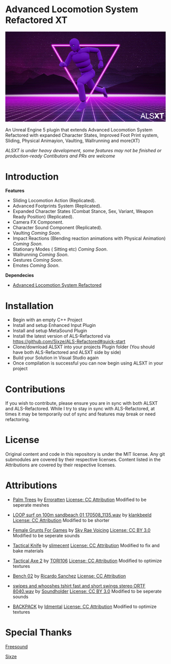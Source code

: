 # Advanced Locomotion System Refactored XT

![ALSXT](ALSXT.png)

An Unreal Engine 5 plugin that extends Advanced Locomotion System Refactored with expanded Character States, Improved Foot Print system, Sliding, Physical Animayion, Vaulting, Wallrunning and more(XT) 

_ALSXT is under heavy development, some features may not be finished or production-ready_
_Contibutors and PRs are welcome_

# Introduction

**Features**

- Sliding Locomotion Action (Replicated).
- Advanced Footprints System (Replicated).
- Expanded Character States (Combat Stance, Sex, Variant, Weapon Ready Position) (Replicated).
- Camera FX Component.
- Character Sound Component (Replicated).
- Vaulting _Coming Soon_.
- Impact Reactions (Blending reaction animations with Physical Animation) _Coming Soon_.
- Stationary Modes ( Sitting etc) _Coming Soon_.
- Wallrunning _Coming Soon_.
- Gestures _Coming Soon_.
- Emotes _Coming Soon_.

**Dependecies**

- [Advanced Locomotion System Refactored](https://github.com/Sixze/ALS-Refactored/)

# Installation

- Begin with an empty C++ Project
- Install and setup Enhanced Input Plugin
- Install and setup MetaSound Plugin
- Install the latest version of ALS-Refactored via https://github.com/Sixze/ALS-Refactored#quick-start
- Clone/download ALSXT into your projects Plugin folder (You should have both ALS-Refactored and ALSXT side by side)
- Build your Solution in Visual Studio again
- Once compilation is successful you can now begin using ALSXT in your project

# Contributions

If you wish to contribute, please ensure you are in sync with both ALSXT and ALS-Refactored. While I try to stay in sync with ALS-Refactored, at times it may be temporarily out of sync and features may break or need refactoring.

# License

Original content and code in this repository is under the MIT license. Any git submodules are covered by their respective licenses. Content listed in the Attributions are covered by their respective licenses.

# Attributions

- [Palm Trees](https://sketchfab.com/3d-models/palm-trees-55690379305145488e20afb05fc687e6) by [Erroratten](https://sketchfab.com/erroratten) [License: CC Attribution](https://creativecommons.org/licenses/by/4.0/) Modified to be seperate meshes

- [LOOP surf on 100m sandbeach 01 170508_1135.wav](https://freesound.org/people/klankbeeld/sounds/392886/) by [klankbeeld](https://freesound.org/people/klankbeeld/) [License: CC Attribution](https://creativecommons.org/licenses/by/4.0/) Modified to be shorter

- [Female Grunts For Games](https://freesound.org/people/SkyRaeVoicing/sounds/368843/) by [Sky Rae Voicing](https://freesound.org/people/SkyRaeVoicing/) [License: CC BY 3.0](https://creativecommons.org/licenses/by/3.0/) Modified to be seperate sounds

- [Tactical Knife](https://sketchfab.com/3d-models/tactical-knife-db381f4766cf453aa9b80822b0b95361) by [slimecent](https://sketchfab.com/slimecent) [License: CC Attribution](https://creativecommons.org/licenses/by/4.0/) Modified to fix and bake materials

- [Tactical Axe 2](https://sketchfab.com/3d-models/tactical-axe2-e4fa55bab1d1433aaa8e8f563fd7ac05) by [TORI106](https://sketchfab.com/TORI106) [License: CC Attribution](https://creativecommons.org/licenses/by/4.0/) Modified to optimize textures

- [Bench 02](https://sketchfab.com/3d-models/bench-02-0fc91c47c6b04717bb4400c247de573e) by [Ricardo Sanchez](https://sketchfab.com/380660711785) [License: CC Attribution](https://creativecommons.org/licenses/by/4.0/)

- [swipes and whooshes tshirt fast and short swings stereo ORTF 8040.wav](https://freesound.org/people/Soundholder/sounds/425856/) by [Soundholder](https://freesound.org/people/Soundholder/) [License: CC BY 3.0](https://creativecommons.org/licenses/by/3.0/) Modified to be seperate sounds

- [BACKPACK](https://sketchfab.com/3d-models/backpack-9ccadc2945c34826a0ce1c37de13675e) by [Idmental](https://sketchfab.com/idmental.id) [License: CC Attribution](https://creativecommons.org/licenses/by/4.0/) Modified to optimize textures

# Special Thanks

[Freesound](https://freesound.org/)

[Sixze](https://github.com/Sixze)